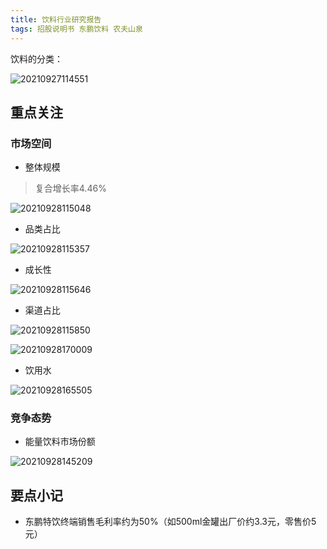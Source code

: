 ```yaml
---
title: 饮料行业研究报告
tags: 招股说明书 东鹏饮料 农夫山泉
---
```


饮料的分类：

![20210927114551](https://netimages.oss-cn-beijing.aliyuncs.com/20210927114551.png)

## 重点关注

### 市场空间

- 整体规模

>复合增长率4.46%

![20210928115048](https://netimages.oss-cn-beijing.aliyuncs.com/20210928115048.png)

- 品类占比

![20210928115357](https://netimages.oss-cn-beijing.aliyuncs.com/20210928115357.png)

- 成长性

![20210928115646](https://netimages.oss-cn-beijing.aliyuncs.com/20210928115646.png)

- 渠道占比

![20210928115850](https://netimages.oss-cn-beijing.aliyuncs.com/20210928115850.png)

![20210928170009](https://netimages.oss-cn-beijing.aliyuncs.com/20210928170009.png)

- 饮用水

![20210928165505](https://netimages.oss-cn-beijing.aliyuncs.com/20210928165505.png)

### 竞争态势

- 能量饮料市场份额

![20210928145209](https://netimages.oss-cn-beijing.aliyuncs.com/20210928145209.png)


## 要点小记

- 东鹏特饮终端销售毛利率约为50%（如500ml金罐出厂价约3.3元，零售价5元）